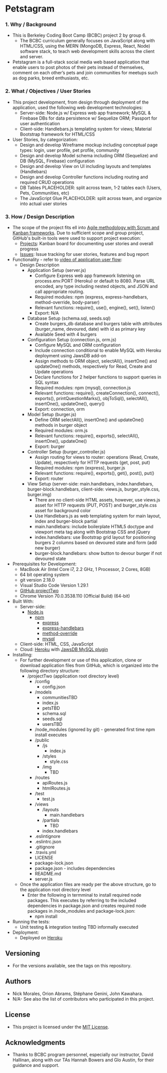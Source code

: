 # Petstagram
### 1. Why / Background
  * This is Berkeley Coding Boot Camp (BCBC) project 2 by group 6.
    * The BCBC curriculum generally focuses on JavaScript along with HTML/CSS, using the MERN (MongoDB, Express, React, Node) software stack, to teach web development skills across the client and server. 
  * Petstagram is a full-stack social media web based application that enable users to post photos of their pets instead of themselves, comment on each other’s pets and join communities for meetups such as dog parks, breed enthusiasts, etc.
 ### 2. What / Objectives / User Stories
  * This project development, from design through deployment of the application, used the following web development technologies:
    * Server-side: Node.js w/ Express web app framework; MySQL & Firebase DBs for data persistence w/ Sequelize ORM; Passport for user authentication
    * Client-side: Handlebars.js templating system for views; Material Bootstrap framework for HTML/CSS
  * User Stories, by categorization:
    * Design and develop Wireframe mockup including conceptual page types: login, user profile, pet profile, community
    * Design and develop Model schema including ORM (Sequelize) and DB (MySQL, Firebase) configuration
    * Design and develop View on UI including layouts and templates (Handlebars)
    * Design and develop Controller functions including routing and required CRUD operations
    * DB Tables PLACEHOLDER: split across team, 1-2 tables each (Users, Pets, Communities, etc) 
    * The JavaScript Glue PLACEHOLDER: split across team, and organize into actual user stories
 ### 3. How / Design Description
  * The scope of the project fits ell into [Agile methodology with Scrum and Kanban frameworks](https://en.wikipedia.org/wiki/Agile_software_development). Due to sufficient scope and group project, GitHub's built-in tools were used to support project execution:
    * [Projects](https://github.com/sgenini/projectTwo/projects/1): Kanban board for documenting user stories and overall progress
    * [Issues](https://github.com/sgenini/projectTwo/issues): Issue tracking for user stories, features and bug report
  * Functionality - refer to [video of application user flow](https://drive.google.com/open?id=1-7NwQiifKQjHtdcAljDwRRVcP_7MdPFq):
    * Design Description
      * Application Setup (server.js)
        * Configure Express web app framework listening on process.env.PORT (Heroku) or default to 8080. Parse URL encoded, any type including nested objects, and JSON and call appropriate routing.
        * Required modules: npm (express, express-handlebars, method-override, body-parser)
        * Relevant functions: require(), use(), engine(), set(), listen() 
        * Export: N/A
      * Database Setup (schema.sql, seeds.sql)
        * Create burgers_db database and burgers table with attributes (burger_name, devoured, date) with id as primary key
        * Available Seed with 4 burgers
      * Configuration Setup (connection.js, orm.js)
        * Configure MySQL and ORM configuration
        * Include connection conditional to enable MySQL with Heroku deployment using JawsDB add-on
        * Assign methods to ORM object, selectAll(), insertOne() and updateOne() methods, respectively for Read, Create and Update operations
        * Declare functions for 2 helper functions to support queries in SQL syntax
        * Required modules: npm (mysql), connection.js
        * Relevant functions: require(), createConnection(), connect(), exports(), printQuestionMarks(), objToSql(), selectAll(), insertOne(), updateOne(), query()
        * Export: connection, orm
      * Model Setup (burger.js)
        * Define ORM selectAll(), insertOne() and updateOne() methods in burger object
        * Required modules: orm.js
        * Relevant functions: require(), exports(), selectAll(), insertOne(), updateOne()
        * Export: burger
      * Controller Setup (burger_controller.js)
        * Assign routing for views to router: operations (Read, Create, Update), respectively for HTTP requests (get, post, put)
        * Required modules: npm (express), burger.js
        * Relevant functions: require(), exports(), get(), post(), put()
        * Export: router
      * View Setup (server-side: main.handlebars, index.handlebars, burger-block.handlebars, client-side: views.js, burger_style.css, burger.img)
        * There are no client-side HTML assets, however, use views.js asset for HTTP requests (PUT, POST) and burger_style.css asset for background color
        * Use Handlebars.js as web templating system for main layout, index and burger-block partial
        * main.handlebars: include boilerplate HTML5 doctype and viewport meta tag along with Bootstrap CSS and jQuery
        * index.handlebars: use Bootstrap grid layout for positioning burgers 2 columns based on devoured state and form (add new burger)
        * burger-block.handlebars: show button to devour burger if not devoured state
  * Prerequisites for Development:
    * MacBook Air (Intel Core i7, 2.2 GHz, 1 Processor, 2 Cores, 8GB)
    * 64 bit operating system 
    * git version 2.18.0
    * Visual Studio Code Version 1.29.1
    * [GitHub projectTwo](https://github.com/sgenini/projectTwo)
    * Chrome Version 70.0.3538.110 (Official Build) (64-bit)
  * Built With:
    * Server-side:
      * [Node.js](https://nodejs.org/docs/latest/api/documentation.html)
        * [npm](https://www.npmjs.com/)
          * [express](https://www.npmjs.com/package/express)
          * [express-handlebars](https://www.npmjs.com/package/express-handlebars)
          * [method-override](https://www.npmjs.com/package/method-override)
          * [mysql](https://www.npmjs.com/package/mysql)
    * Client-side: HTML, CSS, JavaScript
    * Cloud: [Heroku](https://devcenter.heroku.com/articles/getting-started-with-nodejs) with [JawsDB MySQL plugin](https://devcenter.heroku.com/articles/jawsdb)
  * Installing:
    * For further development or use of this application, clone or download application files from GitHub, which is organized into the following directory structure:
      * /projectTwo (application root directory level)
        * /config
          * config.json
        * /models
          * communitiesTBD
          * index.js
          * petsTBD
          * schema.sql
          * seeds.sql
          * usersTBD
        * /node_modules (ignored by git) - generated first time npm install executes
        * /public
          * /js
            * index.js
          * /styles
            * style.css
          * /img
            * TBD
        * /routes
          * apiRoutes.js
          * htmlRoutes.js
        * /test
          * test.js
        * /views
          * /layouts
            * main.handlebars
          * /partials
            * TBD
          * index.handlebars
        * .eslintignore
        * .eslintrc.json
        * .gitignore
        * .travis.yml
        * LICENSE
        * package-lock.json
        * package.json - includes dependencies
        * README.md
        * server.js
    * Once the application files are ready per the above structure, go to the application root directory level
      * Enter the following in termminal to install required node packages. This executes by referring to the included dependencies in package.json and creates required node packages in /node_modules and package-lock.json:
        * npm install
  * Running the tests:
    * Unit testing & integration testing TBD informally executed
  * Deployment:
    * Deployed on [Heroku](https://dashboard.heroku.com/apps)
 ## Versioning
  * For the versions available, see the tags on this repository.
 ## Authors
  * Nick Morales, Orion Abrams, Stéphane Genini, John Kawahara.
  * N/A- See also the list of contributors who participated in this project.
 ## License
  * This project is licensed under the [MIT License](LICENSE).
 ## Acknowledgments
  * Thanks to BCBC program personnel, especially our instructor, David Hallinan, along with our TAs Hannah Bowers and Glo Austin, for their guidance and support.
